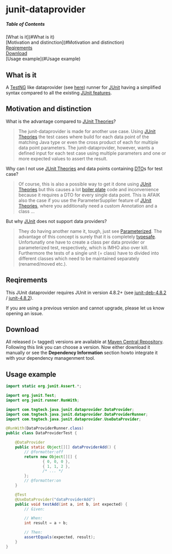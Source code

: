 junit-dataprovider
==================

##### Table of Contents  
[What is it](#What is it)  
[Motivation and distinction](#Motivation and distinction)  
[Reqirements](#Reqirements)  
[Download](#Download)  
[Usage example](#Usage example)  


What is it
----------

A [TestNG](http://testng.org/doc/index.html) like 
dataprovider (see [here](http://testng.org/doc/documentation-main.html#parameters-dataproviders)) 
runner for [JUnit][] having a simplified syntax 
compared to all the existing [JUnit features](https://github.com/junit-team/junit/wiki).

[JUnit]: https://github.com/junit-team/junit

Motivation and distinction 
--------------------------

What is the advantage compared to [JUnit Theories][]?

> The junit-dataprovider is made for another use case. Using 
> [JUnit Theories](https://github.com/junit-team/junit/wiki/Theories) the test cases 
> where build for each data point of the matching Java type or even the cross product 
> of each for multiple data point parameters.
> The junit-dataprovider, however, wants a defined input for each test case using multiple 
> parameters and one or more expected values to assert the result. 

Why can I not use [JUnit Theories][] and data points containing 
[DTO](http://en.wikipedia.org/wiki/Data_transfer_object)s for test case?

> Of course, this is also a possible way to get it done using [JUnit Theories][]
> but this causes a lot [boiler plate](http://en.wikipedia.org/wiki/Boilerplate_%28text%29) 
> code and inconvenience because it requires a DTO for every single data point. This is AFAIK
> also the case if you use the ParameterSupplier feature of [JUnit Theories][], 
> where you additionally need a custom Annotation and a class  ...

But why [JUnit][] does not support data providers?

> They do having another name it, tough, just see 
> [Parameterized](https://github.com/junit-team/junit/wiki/Parameterized-tests). 
> The advantage of this concept is surely that it is completely 
> [typesafe](http://en.wikipedia.org/wiki/Type_safety). Unfortunatly one have to create
> a class per data provider or parameterized test, respectively, which is IMHO also over 
> kill. Furthermore the tests of a single unit (= class) have to divided into different classes 
> which need to be maintained separately (renamed/moved etc.).

[JUnit Theories]: https://github.com/junit-team/junit/wiki/Theories

Reqirements
-----------

This JUnit dataprovider requires JUnit in version 4.8.2+ (see 
[junit-deb-4.8.2](http://search.maven.org/#artifactdetails|junit|junit-dep|4.8.2|jar)
/ [junit-4.8.2](http://search.maven.org/#artifactdetails|junit|junit|4.8.2|jar)). 

If you are using a previous version and cannot upgrade, please let us know opening an issue.

Download
--------

All released (= tagged) versions are available at 
[Maven Central Repository](http://search.maven.org/#search|ga|1|a%3A%22junit-dataprovider%22). 
Following this link you can choose a version. Now either download it manually or see 
the **Dependency Information** section howto integrate it with your dependency managenment tool.


Usage example
-------------

```java
import static org.junit.Assert.*;

import org.junit.Test;
import org.junit.runner.RunWith;

import com.tngtech.java.junit.dataprovider.DataProvider;
import com.tngtech.java.junit.dataprovider.DataProviderRunner;
import com.tngtech.java.junit.dataprovider.UseDataProvider;

@RunWith(DataProviderRunner.class)
public class DataProviderTest {

    @DataProvider
    public static Object[][] dataProviderAdd() {
        // @formatter:off
        return new Object[][] {
                { 0, 0, 0 },
                { 1, 1, 2 },
                /* ... */
        };
        // @formatter:on
    }

    @Test
    @UseDataProvider("dataProviderAdd")
    public void testAdd(int a, int b, int expected) {
        // Given:

        // When:
        int result = a + b;

        // Then:
        assertEquals(expected, result);
    }
}
```
